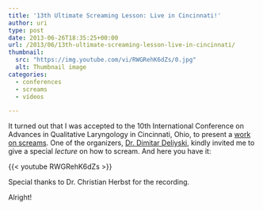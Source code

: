 ```yaml
---
title: '13th Ultimate Screaming Lesson: Live in Cincinnati!'
author: uri
type: post
date: 2013-06-26T18:35:25+00:00
url: /2013/06/13th-ultimate-screaming-lesson-live-in-cincinnati/
thumbnail:
  src: "https://img.youtube.com/vi/RWGRehK6dZs/0.jpg"
  alt: Thumbnail image
categories:
  - conferences
  - screams
  - vídeos

---
```

It turned out that I was accepted to the 10th International Conference on Advances in Qualitative Laryngology in Cincinnati, Ohio, to present a [work on screams][1]. One of the organizers, [Dr. Dimitar Deliyski][2], kindly invited me to give a special _lecture_ on how to scream. And here you have it:

{{< youtube RWGRehK6dZs >}}</iframe>

Special thanks to Dr. Christian Herbst for the recording.

Alright!

 [1]: https://files.nyu.edu/onc202/public/publications/Nieto-AQL2013.pdf
 [2]: https://csrc.cchmc.org/dimitar-deliyski